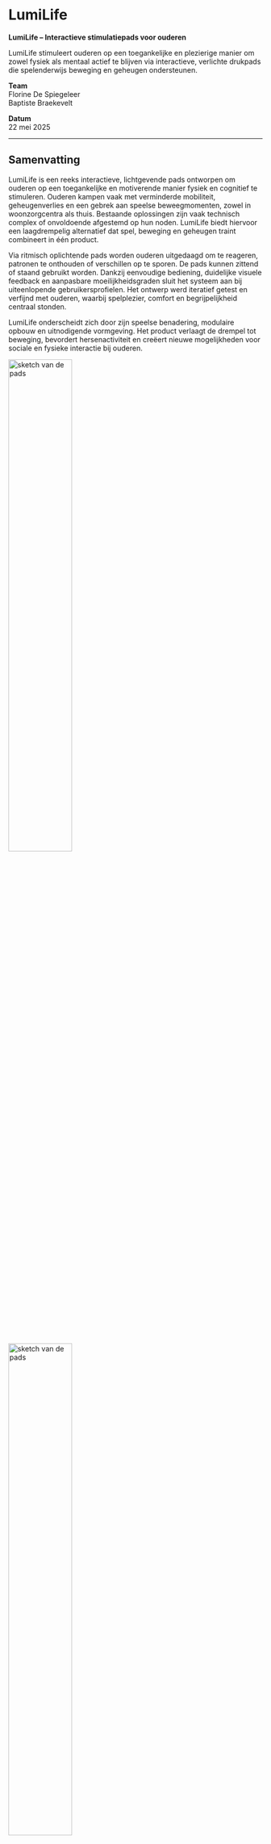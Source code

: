 # LumiLife

**LumiLife – Interactieve stimulatiepads voor ouderen**

LumiLife stimuleert ouderen op een toegankelijke en plezierige manier om zowel fysiek als mentaal actief te blijven via interactieve, verlichte drukpads die spelenderwijs beweging en geheugen ondersteunen.

**Team**  
Florine De Spiegeleer  
Baptiste Braekevelt

**Datum**  
22 mei 2025

---

## Samenvatting

LumiLife is een reeks interactieve, lichtgevende pads ontworpen om ouderen op een toegankelijke en motiverende manier fysiek en cognitief te stimuleren. Ouderen kampen vaak met verminderde mobiliteit, geheugenverlies en een gebrek aan speelse beweegmomenten, zowel in woonzorgcentra als thuis. Bestaande oplossingen zijn vaak technisch complex of onvoldoende afgestemd op hun noden. LumiLife biedt hiervoor een laagdrempelig alternatief dat spel, beweging en geheugen traint combineert in één product.

Via ritmisch oplichtende pads worden ouderen uitgedaagd om te reageren, patronen te onthouden of verschillen op te sporen. De pads kunnen zittend of staand gebruikt worden. Dankzij eenvoudige bediening, duidelijke visuele feedback en aanpasbare moeilijkheidsgraden sluit het systeem aan bij uiteenlopende gebruikersprofielen. Het ontwerp werd iteratief getest en verfijnd met ouderen, waarbij spelplezier, comfort en begrijpelijkheid centraal stonden.

LumiLife onderscheidt zich door zijn speelse benadering, modulaire opbouw en uitnodigende vormgeving. Het product verlaagt de drempel tot beweging, bevordert hersenactiviteit en creëert nieuwe mogelijkheden voor sociale en fysieke interactie bij ouderen.


<img src="https://github.com/user-attachments/assets/7efb93a3-ce78-4fa9-96cb-1d0a359c266c" alt="sketch van de pads" width="50%"/><br/>
<img src="https://github.com/user-attachments/assets/7a4e949d-ee9a-4cbb-9d29-5ae345ce5b92" alt="sketch van de pads" width="50%"/><br/>

Figuur 1 & 2: Sketch van de pads en mockup van de interface

---
## Introductie


De wereldwijde vergrijzing brengt een toenemende vraag naar innovatieve oplossingen voor de uitdagingen van ouder worden. In België heeft 10% van de 65-plussers mobiliteitsproblemen, en dit percentage neemt aanzienlijk toe naarmate de leeftijd vordert. Daarnaast kampt 10% van de 65-plussers, 20% van de 80-plussers en zelfs 40% van de 90-plussers met geheugenverlies of dementie ([Expertisecentrum Dementie Vlaanderen](https://www.dementie.be/home/wat-is-dementie/prevalentie/)). Wereldwijd wordt er om de drie seconden bij iemand de diagnose dementie gesteld ([Alzheimer’s Disease International, z.d.]([https://www.scribbr.nl/category/apa-stijl/](https://www.alzint.org/about/dementia-facts-figures/dementia-statistics/))). Afbeelding 1 illustreert de verwachte toename van het aantal mensen met dementie wereldwijd tussen 2019 en 2050, zoals gerapporteerd door de WHO ([Alzheimer’s Disease International, 2021](https://www.alzint.org/news-events/news/who-launches-its-global-status-report-on-the-public-health-response-to-dementia/)). Deze cijfers benadrukken de dringende noodzaak om ouderen op een toegankelijke en motiverende manier fysiek en mentaal te ondersteunen.

![image](https://github.com/user-attachments/assets/9d09cb9c-83d0-4dd2-921d-a27b3b5e4a60)

Figuur 3: Verwachte groei van het aantal mensen met dementie wereldwijd van 2019 tot 2050. ([Alzheimer’s Disease International, 2021](https://www.alzint.org/news-events/news/who-launches-its-global-status-report-on-the-public-health-response-to-dementia/))



LumiLife biedt een innovatieve oplossing voor deze uitdaging. Met een set interactieve pads die licht- en geluidssignalen gebruiken, combineert LumiLife fysieke en cognitieve stimulatie. De pads zijn ontworpen om eenvoudig en speels te gebruiken, zowel thuis als in woonzorgcentra. Door ouderen te motiveren actief te blijven, bevordert LumiLife niet alleen hun mobiliteit en reactiesnelheid, maar draagt het ook bij aan hun mentale veerkracht en algehele levenskwaliteit. Dit maakt LumiLife tot een waardevol hulpmiddel in de ondersteuning van ouderen in hun dagelijkse leven.


---
## Methodologie

Het ontwerptraject van LumiLife werd uitgevoerd volgens een gestructureerd ontwerpparadigma gebaseerd op het **Triple Diamond-model**, een uitbreiding op het klassieke Double Diamond-model. Dit model omvat drie opeenvolgende fasen: *Discovery*, *Definition* en *Development*, die telkens een afwisseling van divergent en convergent denken faciliteren. Deze fasering diende als kapstok voor het volledige project en ondersteunde een iteratief proces van verkennen, conceptualiseren, bouwen en testen.  

### Discovery (Week 1–6)

De Discovery-fase richtte zich op het fundamenteel begrijpen van de doelgroep en context. Via een uitgebreide literatuurstudie werden fysieke en cognitieve uitdagingen bij ouderen onderzocht, evenals therapeutische principes zoals de Ronnie Gardiner Methode (RGM), die multisensorische stimulatie inzet via ritme en beweging. Parallel werd een benchmarking uitgevoerd van bestaande marktproducten om lacunes en opportuniteiten te identificeren.

Aanvullend werden diepte-interviews afgenomen met ouderen en therapeuten (zonder RGM-ervaring), met als doel hun noden, voorkeuren en barrières in kaart te brengen. Deze kwalitatieve inzichten werden geanalyseerd en vertaald naar ontwerpcriteria. Een "How Might We"-vraag werd geformuleerd als strategisch kader voor de rest van het traject.

### Definition (Week 6–12)

De tweede fase stond in het teken van het concretiseren van ontwerpvereisten en het exploreren van oplossingsrichtingen. Op basis van de verkregen inzichten werden meerdere low-fidelity concepten ontwikkeld en getest tijdens drie golven gebruikerstesten (N = 4–5 per test). De focus lag hierbij op gebruiksgemak, aantrekkelijkheid, spelplezier en begrijpelijkheid.  

Daarnaast werd een storyboard ontworpen om de volledige gebruikersflow visueel te communiceren. Deze visualisatie hielp bij het identificeren van kritische momenten in de interactie en ondersteunde besluitvorming tijdens het ontwerpproces.

### Development (Semester 2)

In de Development-fase werd het ontwerp iteratief verfijnd en technisch uitgewerkt. Deze fase werd opgedeeld in drie cycli, telkens met een duidelijke focus:

- **Develop 1**: Evaluatie van padvorm, interface en opbergsysteem met behulp van fysieke mock-ups
- **Develop 2**: Implementatie en test van vier elektronische spelconcepten op basis van LED-feedback en drukinteractie (via Arduino)
- **Develop 3**: Beoordeling van de visuele vormgeving en test van het finale prototype met werkende hardware en interface

Elke cyclus bestond uit prototyping, gebruikerstesten en terugkoppeling. Door systematisch feedback te verzamelen en te vertalen naar ontwerpverbeteringen werd het product stapsgewijs verfijnd tot een coherent en gebruikersgericht eindconcept.


![image](https://github.com/user-attachments/assets/9317f081-5b9f-4352-bf7f-57bc3adc0fd6)
Figuur 4: Storyboard


![image](https://github.com/FlorineDeSpiegeleer/UCD/blob/8d520abe4ca6ac43c15741aea6686691e437a6c5/tijdlijn.jpg)

Figuur 5: Tijdlijn 

Door het gestructureerde verloop van deze fasen en het herhaaldelijk betrekken van de doelgroep, werd LumiLife ontwikkeld als een innovatieve en effectieve oplossing om ouderen fysiek en mentaal te ondersteunen.

---
## Discovery


### Doestellingen
De Discovery-fase richtte zich op het beantwoorden van de vraag: "Wat is het probleem en hoe kunnen we dit begrijpen?". Het doel was om diepgaand inzicht te verkrijgen in de behoeften, uitdagingen en gedragingen van de doelgroep, met name ouderen, en hoe deze met fysieke en cognitieve beperkingen omgaan. Specifiek werd er gestreefd naar:
* In kaart brengen van mobiliteits- en geheugenproblemen bij ouderen.
* Onderzoeken van bestaande methodes en technologieën die fysieke en cognitieve stimulatie bevorderen, waaronder de Ronnie Gardiner Methode (RGM).
* Identificeren van mogelijkheden om een toegankelijk product te ontwikkelen dat ouderen motiveert tot actieve participatie.


### Materiaal & methoden
**"How Might We"-vraag**

Een "How Might We"-vraag werd geformuleerd om het onderzoek te kaderen:
Hoe kunnen we een interactieve, multisensorische ervaring creëren voor ouderen die zowel hun cognitieve als fysieke gezondheid bevordert, terwijl het boeiend en gemakkelijk te gebruiken blijft?
Deze vraag definieerde de doelgroep, het probleem, de context en de technologische haalbaarheid. Ze diende als richtlijn voor alle onderzoeksactiviteiten.


**Literatuuronderzoek**

Een literatuurstudie werd uitgevoerd om inzicht te krijgen in:
* Mobiliteits- en cognitieve uitdagingen bij ouderen.
* De Ronnie Gardiner Methode (RGM) en vergelijkbare technieken.
Het literatuuronderzoek volgde een gestructureerd protocol waarbij databases en relevante wetenschappelijke artikelen werden geraadpleegd. De resultaten werden samengevat in een rapport dat als basis diende voor verdere beslissingen.


**Interviews**

Interviews werden afgenomen om waardevolle inzichten te verkrijgen in de behoeften van ouderen en professionals:
* Twee interviews met ouderen, waarvan één persoon ervaring had met cognitieve stimulatie en één niet, maar wel regelmatig oefeningen doet.
* Eén interview met een kinesist die werkt met ouderen, maar nog geen ervaring heeft met de Ronnie Gardiner Methode (RGM).
Voorafgaand aan de interviews werden protocollen opgesteld en a.d.h.v. een informed consent gevraagd om toestemming te verkrijgen voor deelname en het gebruik van de verzamelde gegevens. De gegevens uit de interviews werden zorgvuldig geanalyseerd om thema’s en patronen te identificeren die relevant zijn voor het ontwerp van de oplossing.


**Benchmarking**

Er werd een benchmarking uitgevoerd van bestaande producten die fysieke en cognitieve stimulatie combineren. Dit omvatte onder andere:
* Moto Tiles
* BlazePods
* Thera-Trainer Senso
De producten werden geanalyseerd op aspecten zoals functionaliteit, gebruiksgemak, prijs en multisensorische feedback.


**Tools en Materialen**
* Onderzoeksprotocollen: Voor zowel het literatuuronderzoek als de interviews werden gedetailleerde protocollen opgesteld in Word om het onderzoek gestructureerd te laten verlopen.
* Rapportage: De resultaten en bevindingen van de verschillende methoden werden geanalyseerd en samengevat in rapporten, opgesteld met Microsoft Word. Voor het verwerken en organiseren van kwantitatieve en kwalitatieve gegevens werd gebruik gemaakt van Microsoft Excel.
* Opnames: Tijdens de interviews werd gebruik gemaakt van Word Dictate om audio-opnames te maken, wat zorgde voor een efficiënte verwerking en analyse van de gesprekken.
* Analysemodellen: Het onderzoek werd ondersteund door methoden zoals root-cause analysis om fundamentele problemen te identificeren en de Innovatrix om oplossingen te verkennen en te evalueren.


### Resultaten
**How Might We"-vraag**
De "How Might We"-vraag werd geformuleerd om het onderzoek te kaderen en richten: "Hoe kunnen we een interactieve, multisensorische ervaring creëren voor ouderen die zowel hun cognitieve als fysieke gezondheid bevordert, terwijl het boeiend en gemakkelijk te gebruiken blijft?"
De vraag definieert:
* Doelgroep: Ouderen die te maken hebben met verminderde mobiliteit of een cognitieve achteruitgang.
* Probleem: Cognitieve achteruitgang en fysieke inactiviteit komen veel voor bij oudere mensen, wat leidt tot gezondheidsrisico's zoals geheugenverlies en slechte motoriek.
* Context: Deze oplossing kan worden toegepast in zorginstellingen, thuisomgevingen of revalidatiecentra.
* Waarom: Met een groeiende vergrijzing is er een dringende behoefte aan oplossingen die fysieke en cognitieve oefeningen combineren om het welzijn van ouderen te bevorderen.
De "How Might We"-vraag fungeerde als richtlijn om onderzoeksvragen en ontwerpeisen helder te formuleren. 


**Belangrijke bevindingen uit het literatuuronderzoek:**
* Effectiviteit van ritme en muziek: Ritmische bewegingen en muziek verbeteren cognitieve functies zoals geheugen en balans, zoals aangetoond in studies over de Ronnie Gardiner Methode (RGM). Deze methode combineert multisensorische prikkels met fysieke activiteit​
* Cognitieve en fysieke dual-tasking: Het gelijktijdig uitvoeren van fysieke en cognitieve taken leidt tot verbeterde motorische en mentale vaardigheden, wat de kern vormt van het concept​
* Motivatie en personalisatie: Gebruikers reageren beter wanneer activiteiten aansluiten bij hun persoonlijke voorkeuren, vooral bij muziek. Dit benadrukt het belang van aanpasbaarheid in het ontwerp​
Details zijn te vinden in het literatuuronderzoek protocol ([literatuuronderzoek protocol](https://1drv.ms/w/c/9458d939536e9058/EeYX1FP0L-lAgm024h_cDNcBPWpA-TumwWbAEvHtPe6b6w?e=PJB6Yb)) en het literatuuronderzoekrapport in de bijlage ([literatuuronderzoekrapport](https://1drv.ms/w/c/9458d939536e9058/EWQz_9QD8dpBpTh8NQzMlokB5SeG6wV0K6LT6gMB9irLHA?e=O8cmlj)).


**Inzicht uit de interviews:**
* Eenvoud en toegankelijkheid: Ouderen prefereren intuïtieve technologieën die gemakkelijk te begrijpen zijn. Complexiteit werkt ontmoedigend​
* Multisensorische feedback: Licht en subtiele geluiden worden gewaardeerd, maar overstimulatie moet worden vermeden. Dit geldt vooral bij cognitieve uitdagingen zoals balans- en geheugenproblemen​
* Zelfstandigheid en motivatie: Variatie in oefeningen en autonomie zijn belangrijk voor motivatie en consistent gebruik​
Zie interviewrapporten ([interviewrapport](https://1drv.ms/w/c/9458d939536e9058/ER6nH3z0XeFKuMaCuIisP8YBIFPhPJLEmsiKt6eIfM8fhg?e=8cAQuv))en protocollen ([interview protocol](https://1drv.ms/w/c/9458d939536e9058/EWRbjy3uARlLg2ORJMHx51kB_5V5LIPIr9IfjHXqO9-4yA?e=10Dczc))in de bijlage voor een uitgebreide analyse.


**Bevindingen uit Benchmarking:**

Uit benchmarking van producten zoals Moto Tiles, BlazePods, en Thera-Trainer Senso kwamen de volgende inzichten:
* Multisensorische interacties: Deze producten gebruiken licht en geluid om fysieke en cognitieve uitdagingen te combineren.
* Kosten en complexiteit: Veel concurrerende producten zijn duur en vereisen vaak een operator, wat ze minder geschikt maakt voor zelfstandig gebruik door ouderen.
Details zijn te vinden in het benchmarking rapport ([benchmarking rapport](https://1drv.ms/w/c/9458d939536e9058/EQlW4kpImIJMtvqYNZ5XCkoBC6DovXtIstasZ4E2wJtfuw?e=PyZ9mh)).


### Conclusies & implicaties
De Discovery-fase leverde cruciale inzichten op voor het ontwerp van een toegankelijk product dat ouderen zowel cognitief als fysiek ondersteunt. Multisensorische interactie, zoals visuele, auditieve en tactiele feedback, werd geïdentificeerd als essentieel om betrokkenheid en effectiviteit te verhogen. Daarnaast is het ontwerp gericht op eenvoud en aanpasbaarheid, zodat gebruikers met verschillende niveaus van mobiliteit en cognitie het gemakkelijk kunnen gebruiken. Ritmische stimulatie, geïnspireerd door de Ronnie Gardiner Methode, bleek een waardevol therapeutisch middel om motoriek en geheugen te verbeteren. Tot slot benadrukten benchmarking en literatuuronderzoek het belang van kosteneffectiviteit en gebruiksgemak om het product breed inzetbaar te maken.

---
## Definition


### Doestellingen
De Definition-fase was gericht op het vertalen van de inzichten uit de Discovery-fase naar concrete concepten en ontwerpeisen. Het hoofddoel was het ontwikkelen van een onderbouwd en uitvoerbaar ontwerpconcept dat zowel cognitieve als fysieke stimulatie voor ouderen combineert. Specifiek werd er gestreefd naar:
* Het vaststellen van duidelijke productdoelstellingen en -vereisten gebaseerd op gebruikersinzichten.
* Het ontwerpen en evalueren van low-fidelity prototypes om de haalbaarheid en aantrekkelijkheid van het concept te testen.
* Het identificeren en prioriteren van essentiële functies die het product effectief, gebruiksvriendelijk en toegankelijk maken.


### Materiaal & methoden
Gebaseerd op de Discovery-fase werden de belangrijkste ontwerpeisen opgesteld. Deze werden geïnspireerd door de "How Might We"-vraag en inzichten uit literatuuronderzoek, interviews en benchmarking. Het doel was om een helder kader te creëren voor de ontwikkeling van prototypes en concepten.

**Storyboarding** 

De eerste stap bestond uit het opstellen van een storyboard om de gebruikersflow en de mogelijke interacties met het product visueel te maken. Dit storyboard diende als leidraad bij de planning en uitvoering van de gebruikerstesten.

Om een goed product te ontwikkelen, werd een iteratief proces van drie waves van gebruikerstesten opgezet. Het doel van deze waves was om steeds verfijndere inzichten te krijgen en verbeteringen aan te brengen in het ontwerp op basis van gebruikersfeedback.

**Voorbereiding** 

Voor elke gebruikerstest werden protocollen opgesteld om de structuur en consistentie van de tests te waarborgen. Bovendien werd informed consent gevraagd aan de deelnemers om toestemming te verkrijgen voor deelname en het gebruik van de verzamelde gegevens. Dit proces zorgde ervoor dat de ethische normen werden nageleefd.

**Uitvoering van de tests** 

De gebruikerstesten vonden plaats in een gecontroleerde omgeving en werden semi-gestructureerd uitgevoerd. Tijdens de tests werden:
* Observaties gedaan van fysieke reacties en non-verbale signalen.
* Interviews afgenomen na afloop van de tests om kwalitatieve feedback te verzamelen.
* Notities en foto’s gemaakt om alle relevante inzichten vast te leggen.

**Analyse en rapportage**

Na elke gebruikerstest werd de verzamelde data geanalyseerd en samengevat in een rapport (opgesteld in Word). Deze rapporten bevatten gedetailleerde beschrijvingen van de feedback, observaties en interviews, en werden gebruikt om verbeterpunten te identificeren.

**Iteratieve verbeteringen**

De kennis en inzichten uit elke test werden gebruikt om nieuwe, betere prototypes te ontwikkelen voor de volgende wave. Dit iteratieve proces zorgde ervoor dat het product bij elke stap meer aansloot op de behoeften en voorkeuren van de gebruikers.


### Resultaten

#### Wave 1

In Wave 1 van dit project waren er twee respondenten (N=2), en de eerste gebruikerstest gaf waardevolle inzichten over de fysieke interactie en de voorkeuren voor de interface van ouderen, zoals **de vorm en grootte van de pads**.
* Vorm: Hexagonale pads werden geprefereerd vanwege hun stabiliteit en gebruiksgemak. Ronde pads gleden vaak weg en werden minder praktisch gevonden.

<img src="https://github.com/FlorineDeSpiegeleer/UCD/blob/62f1b05d90d613f5fa06f3a554c5f0c31145cb13/IMG_0005.jpg" alt="vorm van de pads" width="50%"/><br/>
Figuur 6: Vorm van de pads


* Grootte: Kleinere en middelgrote pads waren favoriet. Deze formaten zijn handzaam en geschikt voor ouderen met beperkte kracht en mobiliteit​

<img src="https://github.com/FlorineDeSpiegeleer/UCD/blob/62f1b05d90d613f5fa06f3a554c5f0c31145cb13/IMG_0006.jpg" alt="grootte van de pads" width="50%"/><br/>
Figuur 7: Grootte van de pads

**Spelervaring en mechanismen**
* Bij "Simon Says" werd het behouden van eerdere kleuren in de volgorde als nuttig ervaren.
* Gebruikers waardeerden de mogelijkheid om de snelheid en moeilijkheidsgraad aan te passen.
* Bij "Memory" benadrukten gebruikers het belang van visuele feedback bij foutieve keuzes om hun geheugen te trainen​

Zie de spelletjes die tijdens de gebruikerstesten werden ingezet op de Scratch-projectpagina.
* Memory: ([memory 2s](https://scratch.mit.edu/projects/1105844361))([memory 4s](https://scratch.mit.edu/projects/1105841443))([memory 6s](https://scratch.mit.edu/projects/1105627585))
* Simon Says: ([blijvend](https://scratch.mit.edu/projects/1105530454))([afzonderlijk](https://scratch.mit.edu/projects/1105490436))

**Gebruiksscenario's**
* Zittend gebruik bleek essentieel, aangezien deelnemers in woonzorgcentra geen oefeningen rechtstaand konden uitvoeren​

**Algemene observaties**
* Duidelijke en eenvoudige spelregels, zowel visueel als auditief, waren noodzakelijk.
* Gebruikers waardeerden positieve aanmoediging en korte oefeningen om betrokken te blijven.

Zie het rapport voor een volledige analyse ([gebruikerstest rapport - Wave 1](https://1drv.ms/w/c/9458d939536e9058/ETyzMVBTAqpOuSBb_r_y764BASb1ogtXWAj5bsVuHbbHAg?e=OtncXO)).


#### Wave 2

De tweede gebruikerstest richtte zich op de optimalisatie van **de interface**, verschillende **spelvarianten** en **opbergmethoden**, waarbij vier respondenten (N=4) betrokken waren.

**Interface-optimalisatie**
* Lay-out A (kleurrijke interface met icoontjes): Positief ontvangen vanwege de visuele aantrekkingskracht, hoewel icoontjes soms overbodig werden gevonden.

<img src="https://github.com/FlorineDeSpiegeleer/UCD/blob/62f1b05d90d613f5fa06f3a554c5f0c31145cb13/interface%202%20-%20elderly%20game%20(1).jpg" alt="lay-out A" width="50%"/><br/>
Figuur 8: Lay-out kleurrijke interface met icoontjes

* Lay-out B (zwart-wit): Rustig en leesbaar, maar minder uitnodigend voor sommige gebruikers.

<img src="https://github.com/FlorineDeSpiegeleer/UCD/blob/62f1b05d90d613f5fa06f3a554c5f0c31145cb13/interface%201%20-%20elderly%20game%20(1).jpg" alt="lay-out B" width="50%"/><br/>
Figuur 9: Lay-out zwart-wit

* Lay-out C (kleurrijke interface zonder icoontjes): Eenvoudig en aantrekkelijk, hoewel sommige kleuren minder zichtbaar waren​

<img src="https://github.com/FlorineDeSpiegeleer/UCD/blob/62f1b05d90d613f5fa06f3a554c5f0c31145cb13/interface%203%20-%20elderly%20game%20(1).jpg" alt="lay-out C" width="50%"/><br/>
Figuur 10: Lay-out licht blauw


**Spelvarianten**

Reactiespel: Gebruikers waardeerden de uitdaging, maar foutmeldingen (rood licht) veroorzaakten frustratie doordat er geen duidelijke toelichting werd gegeven.
Muzikale volgorde: Het gebruik van muziek werd positief ontvangen, maar er ontstond verwarring over de spelregels: zoals het onderscheid tussen een lange druk op een knop en meerdere korte drukken.
Bomspel: Het spel was te complex en ontmoedigend en had demotiverende effect van opnieuw moeten beginnen bij een fout bij sommige gebruikers​.

Zie de spelletjes die tijdens de gebruikerstesten werden ingezet op de Scratch-projectpagina.
* Reactiespel: ([reactiespel](https://scratch.mit.edu/projects/1108515084))
* Muzikale volgorde: ([broeder Jacob](https://scratch.mit.edu/projects/1108770480))
* Bomspel: ([oversteek](https://scratch.mit.edu/projects/1108045979))


**Feedback en motivatie**
* Auditieve feedback, zoals muziek en verbale aanmoediging, werd als stimulerend ervaren.
* Visuele feedback (groen voor succes, rood voor fouten) hielp gebruikers beter begrijpen wat goed of fout was​.


**Opbergmethoden**
* Het stapelsysteem werd praktisch bevonden, hoewel het onhandig was voor gebruikers met beperkte handkracht.
* Het ophangsysteem op de muur werd gewaardeerd om zijn motiverende effect, maar stabiliteit van de gebruiker bleef een aandachtspunt.

<img src="https://github.com/FlorineDeSpiegeleer/UCD/blob/62f1b05d90d613f5fa06f3a554c5f0c31145cb13/IMG_0009.jpg" alt="ophangen op muur" width="50%"/><br/>
<img src="https://github.com/FlorineDeSpiegeleer/UCD/blob/62f1b05d90d613f5fa06f3a554c5f0c31145cb13/IMG_0012.jpg" alt="ophangen op muur" width="50%"/><br/>
Figuur 11 & 12: ophangsysteem op muur 

* De draagkoffer werd als te zwaar beschouwd.

Zie het rapport voor een volledige analyse ([gebruikerstest rapport - Wave 2](https://1drv.ms/w/c/9458d939536e9058/EQAoYSECcCZIl89DBi5uTBwBhS_ndjKiyS1uXfosK8tKcw?e=wQepgM)).


#### Wave 3

**Doelstellingen**

In Wave 3 waren er drie respondenten (N=3) die betrokken waren om aanvullende inzichten te verkrijgen. De gebruikerstesten in de Definition-fase richtte zich op het verder verfijnen en valideren van het concept. Het hoofddoel was om te onderzoeken of het product daadwerkelijk een probleem oplost voor ouderen en hoe het geoptimaliseerd kan worden voor de uiteindelijke doelgroep. Specifiek waren de doelstellingen:

* Het valideren van de aantrekkelijkheid, functionaliteit en effectiviteit van het concept.

* Het verkrijgen van diepgaand inzicht in hoe ouderen omgaan met het product in een realistische setting.

* Het identificeren van eventuele resterende barrières en verbeterpunten.

**Materiaal & methoden**

Gebruikersgroep: Voor de derde wave werden drie oudere deelnemers geselecteerd (leeftijd 65-70 jaar) die eerder interesse toonden in technologie en spellen. Deze groep bood een representatief beeld van de doelgroep.

Voorbereiding: De prototypes die werden gebruikt, waren verbeterde versies gebaseerd op de feedback uit de eerste twee waves. De belangrijkste verbeteringen waren:

* Geoptimaliseerde spelregels en visuele feedback.

* Een stabielere fysieke structuur van de pads.

* Een aangepaste interface met grotere knoppen en verbeterde kleurencontrasten.

Uitvoering van de tests: De tests werden uitgevoerd in de vertrouwde omgeving van de deelnemers om realistische interacties te observeren. De methoden omvatten:

Observatie: Non-verbale reacties en fysieke interacties werden geanalyseerd.

Semigestructureerde interviews: Open vragen werden gesteld om inzichten te verzamelen over gebruiksgemak, spelplezier en verbeterpunten.

Feedbackformulieren: Deelnemers vulden een korte vragenlijst in over hun algemene ervaring.

**Algemene feedback**

* Deelnemers vonden het product een nuttige en leuke manier om zowel fysiek als mentaal actief te blijven.

* Korte sessies van 10-15 minuten werden als ideaal beschouwd.

* De draagbaarheid van de pads en het gemak van opbergen bleven aandachtspunten.

**Conclusie en aanbevelingen**

De derde wave van gebruikerstesten bevestigde dat het concept aansluit bij de behoeften van ouderen. Het product stimuleert zowel fysieke als cognitieve activiteit op een toegankelijke en plezierige manier.

Aanbevelingen voor verdere ontwikkeling:

1. Optimaliseer de draagbaarheid van de pads, bijvoorbeeld door een lichter materiaal te gebruiken.

2. Voeg een volumeregeling toe voor de auditieve feedback.

3. Overweeg meer spelvarianten die zowel individueel als in groepsverband gespeeld kunnen worden.

4. Ontwikkel een handleiding met visuele en eenvoudige instructies om zelfstandig gebruik te ondersteunen.

Zie het rapport voor een volledige analyse ([gebruikerstest rapport - Wave 3](https://ugentbe-my.sharepoint.com/:w:/g/personal/baptiste_braekevelt_ugent_be/EQKbyQ5XPVJLrybpckSG4dUBGQ-3FgQxPabmIXJJkcQ6sw?e=UkvHKF)).

Je vindt de Definition template hier in de bijlage ([Definition template](https://www.figma.com/design/Cy5q6bLcNbuYPB8e8v4Wj1/Untitled?node-id=0-1&p=f&t=RWDK0Pis2ZzK7HZx-0))


### Conclusies & implicaties
De gebruikerstesten benadrukten het belang van eenvoud en toegankelijkheid in het ontwerp. Spelregels moeten intuïtief en duidelijk zijn om frustratie te voorkomen, en fouten mogen niet leiden tot demotivatie. Ritmische en multisensorische feedback blijft een essentieel element om zowel fysieke als cognitieve stimulatie te waarborgen.





---
## Develop 1: Interface en Opslagsystemen

### Doelstellingen

In deze eerste ontwikkelfase werd gefocust op het optimaliseren van de fysieke, cognitieve en sensoriële ergonomie van de LumiLife-stimulatiepads. De nadruk lag op het testen en verfijnen van drie cruciale productaspecten:

1. **Fysieke ergonomie**: Onderzoeken hoe ouderen interageren met de pads in zowel zittende als staande positie, met aandacht voor comfort, houding en bewegingsbereik.
2. **Opslagsystemen**: Vergelijken van drie opbergprototypes op vlak van gebruiksgemak, esthetiek en praktische toepasbaarheid in een woonzorgcontext.
3. **Interfaceontwerp**: Toetsen of theoretisch onderbouwde UX-principes voor ouderen ook in de praktijk geprefereerd worden, aan de hand van visuele vergelijkingen tussen verschillende interface-elementen.



### Materiaal en methoden

**Aantal respondenten**: N = 4  
**Doelgroep**: Ouderen van 65–70 jaar, twee uit een woonzorgcentrum en twee die zelfstandig wonen.  
**Locatie**: Woonzorgcentrum Heilig Hart en thuisomgevingen  
**Duur per sessie**: Ongeveer 30 minuten  


#### Voorbereiding

Voorafgaand aan de gebruikerstesten werd een literatuuronderzoek uitgevoerd naar UX-ontwerpprincipes voor oudere volwassenen. Tijdens de gebruikerstest (N = 4) kregen de deelnemers per aspect telkens twee visueel uitgewerkte varianten te zien. Ze werden gevraagd om op basis van persoonlijke voorkeur aan te duiden welke versie ze het meest leesbaar, duidelijk of aantrekkelijk vonden. De elementen die geëvalueerd werden, omvatten:
- Twee typografische stijlen (groot/vet vs. klein/standaard)
- Twee knopvormen (groot/afgerond vs. smal/rechthoekig)
- Twee kleurcombinaties (hoog vs. laag contrast)
- Twee lay-outopzetten (luchtig gespreid vs. compact)
Het document dat gebruikt werd tijdens de gebruikerstesten, met de resultaten van het literatuuronderzoek vindt u ([hier](https://1drv.ms/w/c/9458d939536e9058/EalpHkAlwedOk8uQsMz_srsBpAp_RENM4rBhBhqwPlnYFg?e=mT8cuu)) terug. 

Om de bruikbaarheid van LumiLife in verschillende woonomgevingen te testen, werden drie prototypes ontwikkeld voor het opbergen van de pads. Elk systeem exploreert een andere benadering van functionaliteit, esthetiek en ergonomie:

1. **Magnetisch whiteboard** – een functioneel, modulair systeem waarbij pads snel bevestigd en verwijderd kunnen worden.
2. **Honingraatstructuur** – een decoratief opbergsysteem met geometrische vormgeving dat inspeelt op visuele ordening.
3. **Schilderijframe** – een geïntegreerde wandoplossing waarbij de pads rond een kunstwerk worden geplaatst, wat zorgt voor esthetische meerwaarde en speelse interactie.

Figuur 13, 14 en 15: Ophangsysteem
Deze drie varianten werden getest op gebruiksgemak, stabiliteit en voorkeur bij ouderen. De foto’s hieronder illustreren elk prototype.



#### Uitvoering van de tests

De testopzet bestond uit drie delen:

1. **Interactieve pads – zittend vs. staand gebruik (15 min)**
   - Deelnemers voerden een geheugenspel uit met kleurvolgorde zowel zittend als staand.
   - Observaties: houding, bereikbaarheid, interactiestijl en tekenen van ongemak.

2. **Opslagsystemen (10 min)**
   - De deelnemers testten elk ophangsysteem afzonderlijk. Er werd ook gekeken naar hoe snel de begruikers intuitief doorhadden hoe het ophangsysteem werkt.
   - Observaties: snelheid, hanteerbaarheid, voorkeur.

3. **Interfacebeoordeling (5 min)**
   - De deelnemers kregen verschillende interfacevarianten voorgelegd (kleur, tekststijl, knoppen) en werden gevraagd hun favoriet aan te duiden.
   - Observaties: voorkeuren, herkenning, leesbaarheid.

Tijdens elke sessie werd gebruik gemaakt van observaties, notities, en een kort interview. Alle deelnemers tekenden vooraf het informed consent.




### Resultaten


#### Interactie met de pads – zittend gebruik

Tijdens het testen in zittende positie werd vooral gelet op comfort, bereikbaarheid en natuurlijke houding. De deelnemers kregen vooraf de mogelijkheid om de pads naar een voor hen comfortabele plek te verplaatsen, maar opvallend genoeg maakte niemand hiervan gebruik. Wel voelden de deelnemers vóór de start aan de verste en dichtstbijzijnde pads om de toegankelijkheid in te schatten. Dit gedrag suggereert dat ouderen zich spontaan aanpassen aan het standaardaanbod, zolang het binnen hun fysieke bereik valt.

De observaties toonden subtiele maar relevante verschillen tussen gebruikers. Eén deelnemer zat verder van de pads en moest de rug losmaken van de rugleuning om de verste pads aan te raken. Ondanks een eerdere schouderoperatie kon zij de buitenste pads nog vlot bereiken, zonder spanningen in pols of arm. Een tweede deelnemer zat juist dichter bij de tafel, hoefde nauwelijks voorover te leunen, en vond automatisch een rusthouding waarbij de handen ontspannen op de bovenbenen lagen. Deze positie bleek ergonomisch optimaal en werd omschreven als “aangenaam natuurlijk”.

Een belangrijke bevinding was dat het plaatsen van de pads op een matige afstand ertoe leidt dat gebruikers hun bovenlichaam in rust kunnen houden. Hierdoor wordt overbelasting van schouders en rug vermeden bij herhaald gebruik. Dit inzicht ondersteunt het idee dat LumiLife perfect inzetbaar is in een zittende context, op voorwaarde dat de tafelhoogte en afstand correct zijn afgestemd op de gebruiker.


#### Interactie met de pads – staand gebruik

Het staand gebruik werd over het algemeen als “meer inspannend” maar tegelijk ook “activerend” omschreven. Beide deelnemers rapporteerden een gevoel van fysieke stimulatie dat ze als positief ervaarden. Eén gebruiker beperkte zich tot de dichtstbijzijnde pads, en drukte op die knoppen zelfs wanneer hetzelfde kleur elders oplichtte. Dit toont aan dat comfortzones een grote rol spelen in de fysieke actieradius van ouderen: ze kiezen spontaan voor het pad dat het minst ver verwijderd is, zelfs als dit ten koste gaat van de spelcorrectheid.

De andere deelnemer toonde net een tegenovergestelde strategie. Hij bewoog energiek mee, verplaatste zijn voeten, en draaide zijn romp om pads op grotere afstand te bereiken. Bovendien sprak hij de kleurvolgorde luidop uit in een ritmisch patroon alvorens te drukken – een aanpak die hij zelf beschreef als “helpend voor het onthouden van de volgorde”. Deze spontane gedragsvorm bevestigt dat ritme en beweging cognitieve processen kunnen ondersteunen, en dat de integratie van auditieve prikkels een waardevolle designkeuze is.

Niettemin brachten beide deelnemers ook enkele fysieke beperkingen aan het licht. Door de huidige plaatsing van de pads moesten gebruikers zich herhaaldelijk vooroverbuigen, wat leidde tot spanning in nek, schouders en onderrug. Ook de armpositie bleek niet optimaal: uitgestrekte armen richting de lage pads veroorzaakten vermoeidheid na meerdere herhalingen. De licht gebogen knieën boden enige steun, maar bleken onvoldoende om langdurige inspanning te compenseren.

Hieruit volgt dat staand gebruik zeker wenselijk is, vooral voor actievere gebruikers, maar enkel mits aangepaste hoogte- en wandpositionering van de pads. Idealiter worden de pads op borsthoogte geplaatst, zodat het bovenlichaam in een rechte lijn kan blijven.


#### Interface-evaluatie

De interface werd getest aan de hand van verschillende visuele ontwerpvarianten, telkens aangeboden in een tweekeuzemodel. Gebruikers beoordeelden elk element afzonderlijk op basis van duidelijkheid, aantrekkelijkheid en gebruiksgemak. De focus lag op typografie, kleurcontrast, knopvormen en lay-out.

- **Typografie**: Grote, vetgedrukte tekst werd unaniem verkozen boven dunnere of kleinere lettertypes. Deze keuze werd omschreven als “duidelijker voor de ogen” en “minder inspannend om te lezen”. Eén deelnemer merkte op dat hij in de kleinere tekst “details begon te missen”.

- **Kleurcontrast**: Knoppen met sterke kleurcontrasten – zoals witte tekst op donkerblauwe of zwarte achtergrond – werden als rustiger en leesbaarder ervaren. Varianten met gelijkaardige kleurtonen tussen tekst en achtergrond veroorzaakten verwarring of werden traag herkend. Eén deelnemer gaf aan “soms te twijfelen wat er op de knop stond” bij lage contrasten.

- **Kleurcodering**: De semantiek van kleur werd snel herkend. Groen werd geassocieerd met ‘doorgaan’ of ‘goed’, rood met ‘fout’ of ‘stoppen’. Deze natuurlijke interpretaties kwamen spontaan naar boven zonder uitleg. De combinatie van kleur en vorm bleek essentieel om snel beslissingen te nemen.

- **Knopgrootte en vorm**: De voorkeur ging uit naar grotere, afgeronde knoppen met voldoende witruimte ertussen. Smalle knoppen werden als “druk” of “onduidelijk” ervaren, en beperkten de precisie bij het aanraken.

- **Lay-out en hiërarchie**: Een ruimtelijke en overzichtelijke schermopbouw, waarbij elementen duidelijk gescheiden zijn, werd als rustgevend en intuïtief ervaren. Interfaces met te veel elementen of dicht bij elkaar geplaatste componenten veroorzaakten onzekerheid of visuele overbelasting.

Samenvattend bevestigde deze evaluatie de meeste principes uit het voorafgaand literatuuronderzoek. De doelgroep heeft baat bij een eenvoudig, visueel helder en logisch opgebouwd scherm, met nadruk op zichtbaarheid, herkenning en vertrouwde kleurcodes.


#### Opslag- en ophangsystemen

Tijdens het testen van de drie opberg- en ophangsysteemprototypes werd zowel de functionele bruikbaarheid als de emotionele beleving geëvalueerd. Elk systeem werd afzonderlijk getest op gemak, stabiliteit en gebruiksvriendelijkheid.

- **Magnetische muur met knoppen en schermoptie**: Dit systeem werd technisch functioneel bevonden, maar de gebruikers begrepen niet altijd meteen hoe het werkte. De schermfunctie bleef abstract zonder demonstratie. Bovendien werden pads vaak willekeurig terug op het bord geplaatst, zonder logica of vast patroon. De leerbaarheid was laag, ondanks het praktische potentieel.

- **Honingraatstructuur**: Deze visueel aantrekkelijke oplossing stimuleerde gestructureerde plaatsing. De meeste deelnemers legden de pads spontaan in lijnen of symmetrische vormen. Toch bleek het gebruiksgemak beperkt door de kleine magneten, die het correct bevestigen bemoeilijkten. Eén gebruiker gaf aan dat het “te precies” moest gebeuren, wat frustrerend werd.

- **Schilderijframe**: Dit prototype werd het meest positief onthaald. Eén gebruiker ging spontaan over tot een creatieve interpretatie waarbij pads figuren voorstelden (“de gele zijn sterren, de blauwe de hemel”). Dit leidde tot een gesprek over *The Starry Night* van Van Gogh. Andere gebruikers prezen de visuele integratie en het motiverende karakter van het frame. Zelfs wie minder creatief ingesteld was, gaf aan het systeem “aangenaam” en “mooi” te vinden. De visuele aantrekkelijkheid verhoogde duidelijk de betrokkenheid.

De resultaten tonen aan dat het opslagsysteem een cruciale rol speelt in de beleving van het product. Een opbergmethode is niet louter functioneel, maar kan ook bijdragen aan het motiveren, inspireren of kalmeren van gebruikers – zeker in een woonzorgomgeving waarin visuele prikkels belangrijk zijn.



### Conclusie en ontwerpimplicaties

De eerste ontwikkelfase van LumiLife leverde waardevolle inzichten op over hoe ouderen omgaan met fysieke, visuele en cognitieve interactie binnen het product. De gebruikerstesten bevestigen het belang van een geïntegreerde aanpak waarbij gebruiksgemak, motiverende elementen en esthetiek hand in hand gaan. 

**Fysiek gebruik** moet afgestemd zijn op de mogelijkheden én grenzen van de doelgroep. Zittend gebruik blijkt de meest comfortabele en laagdrempelige optie, met minimale fysieke belasting. Tegelijkertijd toont het enthousiasme bij staand gebruik dat er potentieel is voor activerende spelvormen, mits de ergonomie correct wordt afgestemd op lichaamshoogte en balans.

**De interface** moet visueel helder, intuïtief en rustgevend zijn. Oudere gebruikers hebben baat bij eenvoudige schermen met grote knoppen, vetgedrukte typografie en sterke kleurcontrasten. Het gebruik van semantisch herkenbare kleuren (zoals groen en rood) verhoogt niet alleen de bruikbaarheid, maar ook het zelfvertrouwen bij interactie. Een luchtige en overzichtelijke lay-out draagt bij aan een positieve gebruikerservaring.

**Opslagsystemen** vervullen meer dan een functionele rol: ze beïnvloeden de beleving, motivatie en zelfs creativiteit van gebruikers. Waar de magnetische muur praktisch maar onpersoonlijk aanvoelde, en de honingraatstructuur visueel ordelijk maar technisch beperkt was, bleek het schilderijframe verrassend stimulerend. De integratie van visuele esthetiek in een functionele component wekte spontaan emotie, verhaal en interactie op – een onverwacht krachtig designprincipe.

Voor meer details, zie het [Develop 1 - rapport](https://1drv.ms/w/c/9458d939536e9058/EWhR-tmCHptBiUysGQoVtIYB4nBNWtqoA-bsH1ej9FYUKQ?e=X24wHi) en het [testprotocol](https://1drv.ms/w/c/9458d939536e9058/EUS0uwE4PvFEjm2u7NHSTDQB72pJcFUFVLs8EOmPZHMsvA?e=jUdrhR).

---
## Develop 2: Elektronische Spelervaring en Feedbackmechanismen

### Doelstellingen

In de tweede ontwikkelfase lag de focus op het testen van de elektronische werking van de LumiLife-pads en het evalueren van vier concrete spelconcepten. De doelstelling was drievoudig:

1. **Gebruikservaring van elektronische interactie**: Nagaan hoe ouderen omgaan met LED-feedback en drukknoppen in een spelcontext.
2. **Begrijpelijkheid en spelplezier**: Evalueren hoe duidelijk de spelregels zijn en welke beleving elk spel oproept.
3. **Iteratief verbeteren op basis van feedback**: Detecteren van technische, visuele of spelinhoudelijke knelpunten en formuleren van aanbevelingen voor optimalisatie.



### Materiaal en methoden

**Aantal respondenten**: N = 4  
**Doelgroep**: Ouderen tussen 65 en 80 jaar, zonder mentale of fysieke beperkingen.  
**Locatie**: Thuisomgeving van de respondenten (regio Gent en Zwevegem)  
**Duur per sessie**: Ongeveer 50 minuten

#### Voorbereiding

Voor deze testfase werd een elektronisch prototype ontwikkeld op basis van een Arduino Nano, gekoppeld aan 9 breadboards met elk een LED en een drukknop. De visuele en auditieve feedback werd bewust eenvoudig gehouden om overprikkeling te vermijden. Een kartonnen behuizing zorgde ervoor dat de technische onderdelen onzichtbaar bleven, waardoor de gebruikers zich konden focussen op het spel. Hieronder is een afbeelding te zien van het prototype. <br/>
<img src="IMG_0394.jpg" alt="binnenkant prototype" width="30%"/><img src="IMG_0392.jpg" alt="prototype test 1" width="30%"/><img src="IMG_0395.jpg" alt="prototype test 2" width="30%"/><br/>
Figuur 16 & 17: prototype spelvarianten

Vier interactieve spelletjes werden ontwikkeld en in dezelfde volgorde aangeboden:

1. **Reactiespel** – Druk zo snel mogelijk op de oplichtende pad.
2. **Simon Says** – Herhaal een steeds langer wordende kleurvolgorde.
3. **Foutzoekspel** – Zoek de pad die *niet* brandt.
4. **Opletspel** – Reageer zo snel mogelijk op een onverwacht lichtsignaal.
De gebruikte Arduino-code is [hier](https://1drv.ms/f/c/9458d939536e9058/Ekrx7HoWOF9Ch0Qm6PNlmDUBsAGSlaoXRvZhFeAR-V_O9A?e=00CaEL) opgenomen. De spelregels die tijdens de testfase gehanteerd werden, zijn gedetailleerd terug te vinden in het bijhorende [testprotocol](https://1drv.ms/w/c/9458d939536e9058/EXgDpYKNdM9EvrJvkd7Jm6wBwVAXnAeeC1VeggPRiwNnsg?e=ZTa6Es).

#### Uitvoering van de tests

Elke sessie volgde een vaste structuur waarin vier spellen na elkaar werden gespeeld en individueel geëvalueerd. Voor elk spel werden de spelregels mondeling toegelicht, waarna werd getest in welke mate deze duidelijk en begrijpelijk waren voor de gebruiker. Tijdens het spel werden zowel verbale reacties als non-verbale signalen geobserveerd en genoteerd.

De testsessie bestond uit de volgende onderdelen:

- **Introductie en informed consent** (±5 min)  
  Korte toelichting op het doel van het onderzoek, kennismaking met de opstelling en ondertekening van het toestemmingsformulier.

- **Spelrondes** (4 × ±10 min)  
  Voor elk spel werd gestart met het voorlezen van de spelregels, gevolgd door het eigenlijke spelen. Na afloop werd telkens directe feedback verzameld over begrijpelijkheid, beleving en eventuele verwarring. Ook werden de prestaties (zoals scores of reactietijden) genoteerd.

- **Slotreflectie** (±5 min)  
  Deelnemers gaven aan welk spel zij het leukst en minst leuk vonden, hoe comfortabel ze zich voelden bij het gebruik van technologie, en of ze zichzelf de spellen vaker zagen gebruiken.

Tijdens de gehele sessie registreerden de onderzoekers individuele voorkeuren, reacties op visuele en auditieve feedback, en specifieke knelpunten per spel. Deze rijke feedback diende als basis voor het verder verfijnen van zowel spelmechaniek als interface en interactiemodel.


### Resultaten
#### Reactiespel – Snelheid

**Beschrijving**  
In dit spel licht telkens één pad op. De gebruiker moet zo snel mogelijk reageren door op de juiste pad te drukken.

**Gebruikerservaring**  
- Het spel werd positief beoordeeld voor zijn eenvoud en ritme.
- Eén deelnemer gaf aan zich zenuwachtig te voelen door de visuele flicker-feedback bij fouten.
- De spelduur van 90 seconden werd als te lang ervaren.
- Het starttempo was voor sommigen aan de hoge kant.

**Aanbevelingen**
- Laat deelnemers zelf de spelduur instellen.
- Start met een trager tempo dat geleidelijk verhoogt.
- Maak flicker-feedback optioneel.

#### Simon Says – Geheugen

**Beschrijving**  
De gebruiker moet een steeds langer wordend patroon van lichtsignalen correct herhalen.

**Gebruikerservaring**  
- De betrokkenheid bij het spel was hoog, ook bij deelnemers die fouten maakten.
- Sommige gebruikers drukten te snel, vóór het volledige patroon getoond was.
- Onzekerheid ontstond wanneer het patroon vergeten werd; gebruikers wisten niet of ze mochten herstarten.
- Er werd gesuggereerd om het patroon automatisch opnieuw te tonen na inactiviteit.

**Scores**  
Gebruikers bereikten tussen de 3 en 12 correcte stappen (3, 4, 8, 12).

**Aanbevelingen**
- Bied vooraf duidelijkere spelinstructies aan.
- Voorzie een korte demonstratieronde of visuele tutorial.
- Laat spelers het startniveau zelf kiezen.
- Verleng de brandduur van de LED's om het patroon beter te kunnen volgen.

#### Foutzoekspel – Visuele aandacht

**Beschrijving**  
Zeven van de acht pads lichten op; de gebruiker moet het enige pad dat níét oplicht identificeren en indrukken.

**Gebruikerservaring**  
- Oudere deelnemers vonden dit spel aangenaam en uitdagend.
- Jongere gebruikers meldden verwarring bij veel gelijktijdig licht.
- Eén gebruiker gaf aan moeite te hebben met het onderscheiden van de niet-brandende pad door te zwakke lichtintensiteit.

**Scores**  
Correct opgeloste rondes per gebruiker: 18, 20, 22, 26

**Aanbevelingen**
- Verhoog de lichtintensiteit van de LED's voor betere zichtbaarheid.

#### Opletspel – Reactietijd

**Beschrijving**  
Een willekeurige pad licht op. De gebruiker moet zo snel mogelijk reageren. De reactietijd wordt gemeten.

**Gebruikerservaring**  
- De ervaring werd als rustig en stressvrij omschreven.
- Sommige deelnemers waren te laat doordat het lichtsignaal te kort brandde.
- Er bestond onzekerheid over het einde van het spel of het gevolg van een fout.

**Reactietijden**
Gemeten waarden: van 754 ms (snelste) tot 1555 ms (traagste)

**Aanbevelingen**
- Laat de LEDs langer branden om voldoende reactietijd te geven.
- Voorzie duidelijke signalen over spelbegin en -einde.
- Toon de snelste tijd aan het einde van het spel als motiverende feedback.


### Algemene observaties

**Hardware**
- Sommige drukknoppen vereisten relatief veel kracht om in te drukken. Dit bemoeilijkte de bediening voor gebruikers met minder handkracht.

**Gebruiksgemak en houding**
- De testopstelling werd als toegankelijk en overzichtelijk ervaren.
- Deelnemers voelden zich comfortabel en gemotiveerd, ook al hadden sommigen weinig ervaring met technologie.

**Interface en instructies**
- Er werd herhaaldelijk gevraagd naar **duidelijke en korte instructies** voorafgaand aan elk spel.
- Een visuele **timer** op het scherm zou volgens de deelnemers rust en structuur bieden.
- De spelregels zichtbaar maken op de interface zelf (bijv. via een helpknop of bij opstart) werd als nuttige toevoeging beschouwd.


Deze resultaten bevestigen dat ouderen op een positieve manier omgaan met elektronische interactie, mits het ontwerp afgestemd is op hun tempo, fysieke capaciteiten en informatieverwerking.



### Conclusie en ontwerpimplicaties

De tweede ontwikkelfase toonde aan dat elektronische spellen voor ouderen effectief kunnen bijdragen aan motivatie, aandacht en spelplezier – mits de interactie helder, fysiek toegankelijk en psychologisch laagdrempelig blijft.

**Spelbeleving is persoonlijk en situatieafhankelijk**: Sommige gebruikers zoeken uitdaging (zoals in *Simon Says*), terwijl anderen eerder rust en eenvoud verkiezen (*Opletspel*). Flexibiliteit in instellingen zoals tempo, spelduur en moeilijkheidsgraad is daarom essentieel.

**Fysieke interactie moet vlot en intuïtief blijven**: Te diep gelegen knoppen of korte LED-signalen kunnen frustratie veroorzaken. Eenvoudige aanpassingen zoals hogere lichtintensiteit of langere feedbackduur verhogen de toegankelijkheid.

**Duidelijkheid en structuur zijn cruciaal**: Heldere instructies, zichtbare timers en voorspelbare spelopbouw zorgen ervoor dat gebruikers zich veilig en autonoom voelen.

**Technologische drempel is laag, mits goed begeleid**: Hoewel sommigen initieel twijfelden over hun eigen ‘technologische kennis’, verdween deze aarzeling snel bij een rustige introductie en laagdrempelige spelopzet.

Deze bevindingen bevestigen dat de gekozen richting van LumiLife – fysieke en cognitieve stimulatie via speelse technologie – aansluit bij de leefwereld en mogelijkheden van ouderen. De verkregen feedback vormt een directe basis voor de technische en inhoudelijke verbeteringen in de derde ontwikkelfase.

Voor alle details, zie het [Develop 2 - testverslag](https://1drv.ms/w/c/9458d939536e9058/EWuxvZJjiwpLhqgg5ToP5JcBoZrPr7lJtrvCCkB_JkaWTA?e=bkyzJ9) en het [testprotocol](https://1drv.ms/w/c/9458d939536e9058/EXgDpYKNdM9EvrJvkd7Jm6wBwVAXnAeeC1VeggPRiwNnsg?e=ZTa6Es).

---
## Develop 3: Vormbeleving en Eindprototype

### Doelstellingen

De derde ontwikkelfase van LumiLife focust op de esthetische beleving en functionele evaluatie van het eindprototype. Deze fase combineert een beoordeling van tien vormvarianten met een test van het werkende prototype inclusief interface en ophangsysteem. De centrale doelstellingen zijn:

1. **Inzicht verwerven in de esthetische voorkeuren van ouderen**  
   - Welke vormkenmerken (kleur, textuur, geometrie) worden als aantrekkelijk of storend ervaren?

2. **Gebruikservaring van het finale prototype evalueren**  
   - Wordt het ontwerp als intuïtief, motiverend en comfortabel ervaren in de praktijk?

3. **Concrete aanbevelingen verzamelen voor de eindverfijning**  
   - Welke aspecten verdienen nog aanpassing vóór eventuele productiestap?


### Materiaal en methoden

**Aantal respondenten**: N = 4  
**Doelgroep**: Ouderen van 65+ zonder ernstige fysieke of cognitieve beperkingen  
**Locatie**: Woonzorgcentrum en thuissituatie in regio Kortrijk
**Duur**: 30 min
**Periode**: 16–22 mei

#### Fase 1: Beoordeling van padvormen (esthetische evaluatie)

Deelnemers kregen tien visuele vormconcepten van de pads te zien (zie figuur hieronder), gegenereerd via schetsen, Vizcom en Chatgpt. Elk ontwerp werd beoordeeld op een schaal van 1 tot 10 (1 = totaal niet mooi, 10 = zeer mooi). Tijdens deze fase werd gepeild naar voorkeuren, afkeuren en verbetersuggesties, met bijzondere aandacht voor kleurgebruik, vorm, proportie en textuur.

<img src="image.png" alt="Overzicht van padvormen" width="60%"/>
Figuur 18: Visuele vormconcepten

**Interviewvragen:**
- Welke vorm(en) spreekt u het meest aan, en waarom?
- Welke vorm vindt u het minst mooi?
- Wat zou u veranderen aan deze ontwerpen?

**Observaties**:
- Spontane reacties zoals lachen, fronsen, twijfel of enthousiasme.
- Non-verbale signalen bij het zien van specifieke vormen.



#### Fase 2: Test van het finale werkende prototype

In de tweede testfase werd het volledige prototype – bestaande uit de gekozen padvorm met drukknop, de bijhorende interface en het ophangsysteem – in gebruik gedemonstreerd en getest. Deelnemers kregen de kans om het systeem te hanteren zoals bedoeld, inclusief indrukken, ophangen, gebruiken en opbergen.

**Interviewvragen:**
- Hoe voelt het om de pad vast te houden en in te drukken?
- Is de interface duidelijk en begrijpelijk?
- Is het systeem eenvoudig in gebruik en opberging?
- Zou u dit vaker willen gebruiken?
- Wat zou u visueel, technisch of functioneel aanpassen?

**Observaties**:
- Aandacht voor natuurlijke interactie, aarzeling, verwarring of spontaniteit.
- Letten op fysieke belasting, grip, en houding bij gebruik.
De verkregen data werd verzameld via observaties, interviews en scorekaarten. De analyse gebeurt thematisch per fase, met bijzondere aandacht voor consistenties in voorkeuren, praktische drempels en suggesties voor verbetering.
De inzichten uit deze test vormen de basis voor het definitieve ontwerp van LumiLife, met als doel een product dat niet alleen functioneel maar ook esthetisch en emotioneel aansluit bij de leefwereld van ouderen.

### Resultaten

Tijdens deze derde testfase werd zowel de esthetische voorkeur als de gebruikservaring van het werkende LumiLife-prototype geëvalueerd. De resultaten zijn opgesplitst in twee delen: vormbeoordeling van tien visuele padvarianten, en de praktische test van het finale prototype inclusief interface en ophangsysteem.

#### Fase 1 – Vormbeoordeling

- **Favoriete ontwerpen**: Pad 8 werd twee keer als favoriet aangeduid, gevolgd door pad 3 en pad 4. Deze ontwerpen vielen in de smaak vanwege hun neutrale kleurgebruik, eenvoud, antislipmateriaal en degelijke uitstraling.
- **Minst gewaardeerde ontwerpen**: Pad 1 werd het vaakst als minst aantrekkelijk aangeduid (3x), gevolgd door pad 6. Deze werden omschreven als te fel, te hoekig of niet comfortabel qua uitstraling.
- **Verbetersuggesties**: Gebruikers stelden voor om dikkere randen toe te voegen voor een betere grip, textuur of stof aan te brengen voor een zachtere look & feel, en een antisliplaag onderaan te voorzien.

#### Fase 2 – Prototype-evaluatie

**Eerste indruk**  
- Het prototype werd als licht, stevig en aangenaam ervaren in de hand.
- De werking werd intuïtief bevonden; één deelnemer had kort uitleg nodig, maar begreep daarna de opzet vlot.
- De interface werd als overzichtelijk ervaren, hoewel één gebruiker lichte vertraging opmerkte tussen knopdruk en respons.

**Gebruik en interactie**  
- De drukknop werd door één deelnemer als iets te klein of stroef ervaren.
- De LED-feedback werd als motiverend en duidelijk ervaren. Het visuele effect verhoogde het spelplezier.
- Er werd gesuggereerd om optioneel auditieve feedback toe te voegen, zoals een zachte 'ping' of melodie bij succesvolle acties.

**Ophangsysteem**  
- Het magnetisch ophangsysteem werd als handig en visueel discreet ervaren.
- Gebruikers gaven aan het product liefst op een zichtbare, toegankelijke plek te plaatsen (zoals de eetkamer of tv-hoek).
- Een correcte ophanghoogte bleek essentieel voor comfortabel gebruik.

**Gebruikersreacties**  
- “Ik had gedacht dat het ingewikkelder ging zijn, maar eigenlijk valt dat goed mee.” – Kaat  
- Eén deelnemer bleef spontaan herhalen en wilde het product samen met kleinkinderen gebruiken.
- Non-verbale signalen zoals lachen, herhaald drukken en luidop redeneren duidden op hoge betrokkenheid.
### Algemene observaties

**Over de vormgeving**  
- De voorkeur ging duidelijk uit naar afgeronde, zachte vormen met een neutrale kleurstelling. Deze werden als rustgevend, veilig en esthetisch passend binnen een huiselijke context ervaren.
- Textuur en grip werden benoemd als belangrijke factoren voor comfort en controle. Een antisliponderzijde en tactiele afwerking werden gewaardeerd.

**Over de bediening**  
- De pad werd als licht en hanteerbaar ervaren. Eén deelnemer vond de drukknop iets te klein of stroef, wat kan wijzen op een verbeterpunt qua ergonomie.
- De interface werd in het algemeen intuïtief bevonden, al zorgde een lichte reactievertraging bij één gebruiker voor verwarring. Een visuele of auditieve bevestiging zou hier kunnen helpen.

**Over de motivatiewaarde**  
- De LED-feedback werd als stimulerend en leuk ervaren. Gebruikers vonden het motiverend om feedback te krijgen na interactie.
- Er werd gesuggereerd om optionele auditieve signalen toe te voegen, zoals een zachte ‘ping’ of motiverende muziek, mits instelbaar naar persoonlijke voorkeur.



### Conclusie en ontwerpimplicaties

De testfase in Develop 3 bevestigde dat het ontwerp van LumiLife goed aansluit bij de wensen en leefwereld van ouderen. Zowel de vormgeving als de interactie werd in het algemeen positief onthaald. De afgeronde vormen, neutrale kleuren en antislipmaterialen versterken het gevoel van vertrouwen en toegankelijkheid. Het werkende prototype werd intuïtief bevonden en de visuele feedback motiveerde gebruikers om ermee te blijven interageren.

Toch kwamen er ook enkele aandachtspunten naar voren. De knopgrootte en reactietijd van de interface kunnen verder worden geoptimaliseerd. Daarnaast werd het toevoegen van zachte geluiden of muziek voorgesteld als versterkend element, mits optioneel en subtiel geïmplementeerd.

**Ontwerpimplicaties voor verdere ontwikkeling:**
- Optimaliseer de knopgrootte en drukweerstand voor een bredere gebruikersgroep.
- Verbeter de responsiviteit van de interface en voeg duidelijke feedback toe na een actie.
- Houd bij de eindafwerking rekening met de voorkeur voor afgeronde vormen, sobere kleuren en tactiele materialen.
- Overweeg optionele audiofeedback (bijv. ‘ping’ of rustgevende tonen) als bijkomend feedbackkanaal.

De positieve houding van de deelnemers bevestigt dat LumiLife potentieel heeft als toegankelijke, motiverende en sociaal inzetbare tool voor dagelijkse stimulatie. Deze feedback vormt een waardevolle basis voor de afronding en mogelijke opschaling van het product.

## Algemene Product requirements

Hieronder worden de belangrijkste algemene product requirements samengevat, gebaseerd op inzichten uit interviews, literatuuronderzoek, benchmarking en gebruikerstesten. Deze vereisten bieden een overzicht van de kernfuncties en eigenschappen die essentieel zijn voor het ontwerp en de ontwikkeling van het product.

| **Categorie**          | **Requirement**                                                                                  | **Bron**                          |
|-------------------------|------------------------------------------------------------------------------------------------|-----------------------------------|
| **Gebruiksgemak**       | Het product moet intuïtief zijn, met minimale uitleg of training voor gebruikers.                | Interviews, Gebruikerstesten      |
|                         | Alle elementen moeten eenvoudig bedienbaar zijn, ook voor mensen met beperkte kracht of mobiliteit. | Interviews, Wave 1 & Wave 2       |
| **Veiligheid**          | Het product moet veilig zijn om te gebruiken, zonder scherpe randen of onderdelen die gemakkelijk loskomen. | Benchmarking, Gebruikerstesten   |
| **Flexibiliteit**       | Het product moet aanpasbaar zijn voor gebruikers met verschillende fysieke en cognitieve niveaus. | Interviews, Literatuuronderzoek   |
|                         | Het product moet eenvoudig schoon te maken zijn.                                                | Interviews, Wave 1                |
|                         | Feedback moet aangepast kunnen worden aan persoonlijke voorkeuren (bijv. volume, kleurintensiteit). | Gebruikerstesten                  |
| **Toegankelijkheid**    | Het product moet geschikt zijn voor gebruik in een zittende of staande positie.                  | Interviews, Benchmarking          |


| Categorie      | Requirement                                                                                                                         | Bron                |
| -------------- | ----------------------------------------------------------------------------------------------------------------------------------- | ------------------- |
| **Discovery**  |                                                                                                                                     |                     |
| 1.1            | Het product moet bijdragen aan cognitieve en fysieke stimulatie.                                                                    | Literatuuronderzoek |
| 1.2            | De interface moet duidelijk zijn, met heldere symbolen en tekst voor uitleg.                                                        | Literatuuronderzoek |
| 1.3            | Het product moet duidelijke visuele en tactiele feedback geven.                                                                     | Literatuuronderzoek |
| 1.4            | Het product moet gebruiksvriendelijk zijn en makkelijk te navigeren.                                                                | Literatuuronderzoek |
| 1.5            | Het product moet veilig en duurzaam/ robuust zijn om te gebruiken.                                                                  | Benchmarking        |
| 1.6            | Het product wordt ontworpen met kostenefficiëntie in gedachten, zodat het betaalbaar blijft voor ouderen en zorginstellingen.       | Benchmarking        |
| 1.7            | Het product moet compatibel zijn met een scherm om de resultaten van het spel af te lezen.                                          | Benchmarking        |
| **Definition** |                                                                                                                                     |                     |
| 2.1            | De pads moeten zeshoekig en handgrootte zijn, om grip en comfort te vergroten.                                                      | Wave 1              |
| 2.2            | De knop op de pads moeten groot en duidelijk zijn om op te drukken.                                                                 | Wave 1              |
| 2.3            | De taal van de instructies in de interface moeten in het Nederlands zijn.                                                           | Wave 1 & 2          |
| 2.4            | Het product moet licht en draagbaar zijn.                                                                                           | Wave 1 & 2          |
| 2.5            | Het product moet geschikt zijn voor gebruik in een zittende of staande positie.                                                     | Wave 1 & 2          |
| 2.6            | De interface moet een neutrale, volwassen uitstraling hebben (geen kinderachtige elementen).                                        | Wave 2              |
| 2.7            | Het product moet een moeilijkheidsgraad hebben en moet aanpasbaar zijn voor de gebruiker.                                           | Wave 3              |
| 2.8            | Het product moet verschillende spellen bevatten om de interesse te wekken.                                                          | Wave 3              |
| 2.9            | De spelregels moeten duidelijk en intuïtief zijn.                                                                                   | Wave 3              |
| **Develop1**   |                                                                                                                                     |                     |
| 3.1            | De interface moet overstimulatie vermijden (instelbare licht-/geluidsintensiteit).                                                  | Gebruikerstest      |
| 3.2            | De interface moet een compititief spelkarakter hebben.                                                                              | Gebruikerstest      |
| 3.3            | Het product moet positieve feedback geven bij succesvolle acties (bijv. met auditieve feedback).                                    | Gebruikerstest      |
| 3.4            | Het product moet duidelijke interactieve elementen bevatten die herkenbaar zijn voor de gebruiker.                                  | Gebruikerstest      |
| 3.5            | Het product mag geen overbelasting veroorzaken door te veel elementen of onduidelijk instructies.                                   | Gebruikerstest      |
| 3.6            | Het product bevat een intuïtieve stopknop waarmee gebruikers het spel op elk moment kunnen onderbreken.                             | Gebruikerstest      |
| 3.7            | Het product moet op eender welke positie in de ruimte te plaatsen zijn. De pads mogen op een willekeurige positie te plaatsen zijn. | Gebruikerstest      |
| 3.8            | Het product moet een draadloze oplossing bieden.                                                                                    | Gebruikerstest      |
| 3.9            | Het product biedt een antisliplaag aan de onderzijde van de pads voor de veiligheid.                                                | Gebruikerstest      |
| 3.10           | Het opslag- en transportsysteem moet compact en ergonomisch zijn.                                                                   | Gebruikerstest      |
| **Develop2**   |                                                                                                                                     |                     |
| 4.1            | Het product moet eenvoudige spelregels met ingebouwde tutorials hebben.                                                             | Gebruikerstest      |
| 4.2            | Het product moet een aanpasbaar spelduur en tempo hebben.                                                                           | Gebruikerstest      |
| 4.3            | De LED's moeten een langere brandduur hebben voor beter zichtbaarheid tijdens het spel.                                             | Gebruikerstest      |
| 4.4            | De interface moet een duidelijke timer en vooruitgangsindicator hebben.                                                             | Gebruikerstest      |
| 4.5            | De interface moet tijdens het spelen van een spel een hulpknop voor de spelregels ter beschikking stellen.                          | Gebruikerstest      |
| 4.6            | De interface moet de scores van elk spel kunnen weergeven. Moeilijkheidsgraad wordt ook weergegeven door symbolen.                  | Gebruikerstest      |
| **Develop3**   |                                                                                                                                     |                     |
| 5.1            | Het product moet een stevige behuizing hebben zoals PE of PP.                                                                       | Gebruikerstest      |
| 5.2            | Het product moet zachte vormen bevatten, zodat dit langdurig comfort biedt voor de gebruiker.                                       | Gebruikerstest      |
| 5.2            | De interface moet duidelijk en direct reageren (geen vertraging).                                                                   | Gebruikerstest      |
| 5.3            | Het opbergsysteem moet makkelijk te verplaatsen zijn op de muren.                                                                   | Gebruikerstest      |

--- 
## Kritische reflectie

Het LumiLife-project bood de unieke kans om het volledige ontwerpproces – van probleemverkenning tot het testen van een werkend prototype – te doorlopen binnen een duidelijke methodologische structuur. Door het Triple Diamond-model als leidraad te nemen, werd het mogelijk om systematisch te schakelen tussen onderzoek, ontwerp en validatie, met telkens de eindgebruiker als centrale focus.

Tijdens het eerste semester lag de nadruk op het verdiepen in de leefwereld van ouderen. Via literatuuronderzoek, interviews en benchmarking werden niet alleen de fysieke en cognitieve uitdagingen van de doelgroep blootgelegd, maar ook hun motivatie, voorkeuren en drempels. Het ontwikkelen van een goed gedefinieerde “How Might We”-vraag en het vertalen van inzichten naar concrete ontwerpeisen legden een stevige basis voor de rest van het traject. Toch werd in deze fase ook duidelijk hoe moeilijk het is om abstracte concepten helder over te brengen aan gebruikers. Het storyboard en de eerste low-fidelity prototypes speelden daarom een cruciale rol in het tastbaar maken van ideeën.

Het tweede semester werd gekenmerkt door iteratief ontwerpen en testen. Elke ontwikkelfase bracht nieuwe inzichten met zich mee: van het belang van vormgeving en feedback tot de gevoeligheid voor tempo en spelregels. Het herhaaldelijk betrekken van de doelgroep maakte het mogelijk om de interactie intuïtiever en het product visueel aantrekkelijker te maken. De keuze voor kleinschalige gebruikerstesten (N=4 per cyclus) bood daarbij de ruimte om diepgaand te observeren en te reflecteren, al blijft het aantal respondenten uiteraard een beperking in termen van representativiteit.

Het uiteindelijke ontwerp weerspiegelt een zorgvuldige afweging tussen technische haalbaarheid, gebruiksvriendelijkheid en esthetiek. Het product is laagdrempelig en uitnodigend, zonder te vervallen in infantiliteit of complexiteit. Toch blijft het een eerste iteratie: de eenvoud van de huidige opstelling biedt nog veel ruimte voor technologische uitbreiding, zoals draadloze communicatie of gepersonaliseerde instellingen.

Ook methodologisch was het project leerrijk. De combinatie van observaties, interviews en performantie-indicatoren leverde rijke gegevens op, maar toekomstige iteraties zouden baat hebben bij een meer hybride aanpak waarin ook kwantitatieve data – zoals foutpercentages of reactietijden – systematisch worden geregistreerd. Tot slot zou het waardevol zijn om het product ook in groepscontexten of binnen revalidatieprogramma’s te testen, om het sociale en therapeutische potentieel ten volle te benutten.

**Openstaande onderzoeksvragen**  
- Hoe verschilt de impact van LumiLife op motivatie en geheugen tussen korte en lange termijn gebruik?
- Wat is de rol van spelvariatie in het behoud van betrokkenheid over meerdere sessies?
- In hoeverre kunnen gebruikers zelf instellingen aanpassen zonder begeleiding?
- Hoe kan LumiLife geïntegreerd worden in bestaande zorgtrajecten of dagactiviteiten?

**Toekomstig onderzoek** zou zich kunnen richten op langdurige inzetbaarheid, technologische uitbreiding (bv. draadloze modules, app-integratie) en validatie van cognitieve en fysieke effecten. Daarnaast is het wenselijk om de impact op sociaal contact en groepsinteractie verder te onderzoeken.

Het project bevestigt hoe belangrijk het is om ouderen vroeg en herhaaldelijk in het proces te betrekken. Hun stem heeft niet alleen het product gevormd, maar ook de manier waarop het ontworpen werd.

---
## Technische beschrijving
Hieronder vindt u de volledige Bill Of Materials (BOM) die nodig zijn om het LumiLife-prototype te bouwen, inclusief prijzen en links naar de producten.

### Elektrische componenten
| Component | Beschrijving | Link | Aantal |Prijs (€/stuk) |
| --- | --- | --- | --- | --- |
| Arduino Nano 33 IoT | Microcontroller met ingebouwde Wi-Fi (optioneel, voor toekomstige uitbreiding) | [Arduino Store](https://store.arduino.cc/products/arduino-nano-33-iot) | 1 |26,70 |
| Touchscreen Display | 7-inch HDMI touchscreen voor de interface | / | 1 | Varieerd |
| LED’s | 2,5V Rood LED 5mm diameter | [Benl](https://benl.rs-online.com/web/p/leds/2285821?cm_mmc=BE-PLA-DS3A-_-google-_-PLA_BE_NL_Displays_%26_Optoelectronics_Whoop-_-(BE:Whoop!)+LEDs-_-2285821&matchtype=&pla-307757506505&gad_source=1&gad_campaignid=21193288760&gbraid=0AAAAADkeWNMNsa3oePdplFLP_YZd0UUH3&gclid=Cj0KCQjwucDBBhDxARIsANqFdr2eMtHqOSZB3cGCtD5mrOtlkKjAONsCjv-ELJUvX5W5Xl1Flr2Rd6kaAi26EALw_wcB&gclsrc=aw.ds) | 9 |1,20 |
| Drukknoppen | kleine drukknoppen voor input op pads | [Conrad](https://www.conrad.be/nl/p/tru-components-yst-1102-druktoets-12-v-dc-0-05-a-1x-uit-aan-moment-l-x-b-6-mm-x-6-mm-1-stuk-s-1565763.html) | 9 | 0,87 |
| 3V knoopcel batterij | Draagbare energievoorziening voor Arduino | [Conrad](https://www.conrad.be/nl/p/gp-knoopcel-cr2032-3-v-20-stuk-s-lithium-gpcr2032std841c20-2368995.html) | 1 | 0,47 |
| Breadboard + jumper wires | Voor prototyping van schakeling | [Kiwi Electronics](https://www.kiwi-electronics.nl/breadboard-set-830-punten-met-65-jumperdraden) | / | / |

### Fysieke materialen
| Materiaal                   | Beschrijving                                          | Geschatte prijs |
| --------------------------- | ----------------------------------------------------- | --------------- |
| Padstructuur (MDF of acryl) | Zeshoekige vorm, gelaserd of gezaagd (±15cm diameter) | €5,00/stuk      |
| Rubberen antisliplaag       | Voorkomt verschuiven op tafel of vloer                | €1,00/stuk      |
| Magnetische strips of frame | Opbergsysteem                                         | €8,00           |
| Karton (voor prototype)     | Eenvoudige constructie voor mockup                    | €0,50           |
| Extra                       | Lijm, zaagmachine, lasercutter en plakband            | gratis/ geleend |

### 1. Hardwareopbouw
1. Snijd of laser de pads uit MDF of acryl (zeshoekig, ±15 cm diameter).

2. Lijm de verschillende delen uit het MDF of acryl aan elkaar.

3. Plaats de Arduino 33 IoT in het breadboard, met de bijhorende elektrische componenten.

4. Lijm het breadboard centraal in de pad.

5. Bedraad alles via breadboard naar Arduino.

6. Voeg de knoopcel batterij toe (3V).

7. Voorzie een magnetische strip aan de onderkant van de pads.

8. Lijm een antisliplaag aan de onderkant van de pad (over de magnetische strip).

9. Herhaal dit voor elke pad (in totaal 9 pads).

### 2. Arduino Setup
1. Sluit je Arduino Nano 33 IoT aan via USB in de computer.

2. Installeer de Arduino IDE: [arduino.cc](https://www.arduino.cc/en/software)

3. Upload de code naar de Arduino.

### 3. Interface
- Maak via een interfaceontwerp-software je interface: [Figma](https://www.figma.com/)

### Code Structuur





### Extra Tips & Ontwerpaanbevelingen
- Zorg voor variabele moeilijkheidsgraad (sneller tempo, langere volgorde).

- Voeg visuele feedback toe: groen = correct, rood = fout.

- Eventueel uitbreiden met geluid (piezo buzzer of muziek via Scratch).

- Gebruik zachte, afgeronde materialen voor comfort.

- Hou installatie modulair: elk pad moet zelfstandig werken.

--- 
## Bronnen
1: Alzheimer’s Disease International - Dementia statistics(z.d.). ([dementia facts figures](//www.alzint.org/about/dementia-facts-figures/dementia-statistics/)) 

2: Alzheimer’s Disease International - WHO launches its global status report on the public health response to dementia. ([WHO global status raport](https://www.alzint.org/news-events/news/who-launches-its-global-status-report-on-the-public-health-response-to-dementia/)) 

3: Expertisecentrum Dementie Vlaanderen. (z.d.) - Prevalentie van dementie in België. ([prevalentie dementie](//https://www.dementie.be/home/wat-is-dementie/prevalentie/))

--- 
## Bijlagen

1: [miroboard](https://miro.com/app/board/uXjVLZcFU1Y=/?share_link_id=487604183572) 

2: [literatuuronderzoek protocol](https://1drv.ms/w/c/9458d939536e9058/EeYX1FP0L-lAgm024h_cDNcBPWpA-TumwWbAEvHtPe6b6w?e=PJB6Yb)

3: [literatuuronderzoekrapport](https://1drv.ms/w/c/9458d939536e9058/EWQz_9QD8dpBpTh8NQzMlokB5SeG6wV0K6LT6gMB9irLHA?e=O8cmlj)

4: [interviewrapport](https://1drv.ms/w/c/9458d939536e9058/ER6nH3z0XeFKuMaCuIisP8YBIFPhPJLEmsiKt6eIfM8fhg?e=8cAQuv)

5: [interview protocol](https://1drv.ms/w/c/9458d939536e9058/EWRbjy3uARlLg2ORJMHx51kB_5V5LIPIr9IfjHXqO9-4yA?e=10Dczc)

6: [benchmarking rapport](https://1drv.ms/w/c/9458d939536e9058/EQlW4kpImIJMtvqYNZ5XCkoBC6DovXtIstasZ4E2wJtfuw?e=PyZ9mh)

7: [gebruikerstest protocol - Wave 1](https://1drv.ms/w/c/9458d939536e9058/EZPexuH_t1ZDrBxKF-i5EC4BjO-2J_DN5rmQSSC7-4Sotg?e=qlHPgn)

8: [gebruikerstest rapport - Wave 1](https://1drv.ms/w/c/9458d939536e9058/ETyzMVBTAqpOuSBb_r_y764BASb1ogtXWAj5bsVuHbbHAg?e=OtncXO)

9: [gebruikerstest protocol - Wave 2](https://1drv.ms/w/c/9458d939536e9058/Efkxnmg8y29DovwRH3Wme88Bf6xJzYXhyNBKQ7RPIrKVMA?e=dqqbPx)

10: [gebruikerstest rapport - Wave 2](https://1drv.ms/w/c/9458d939536e9058/EQAoYSECcCZIl89DBi5uTBwBhS_ndjKiyS1uXfosK8tKcw?e=wQepgM)

11: [gebruikerstest protocol - Wave 3](https://ugentbe-my.sharepoint.com/:w:/g/personal/baptiste_braekevelt_ugent_be/EbCnf3R7DIdLmGyTlWvTBcUBCBHf9HaWExY64SAbwqhtrg?e=NYnRbU)

12: [gebruikerstest rapport - Wave 3](https://ugentbe-my.sharepoint.com/:w:/g/personal/baptiste_braekevelt_ugent_be/EQKbyQ5XPVJLrybpckSG4dUBGQ-3FgQxPabmIXJJkcQ6sw?e=UkvHKF)

13: [Definition Figma Template](https://www.figma.com/design/Cy5q6bLcNbuYPB8e8v4Wj1/Untitled?node-id=0-1&t=he9fRZpmG34jQkKR-1)

14: Scratch
* Memory:  ([memory 2s](https://scratch.mit.edu/projects/1105844361))([memory 4s](https://scratch.mit.edu/projects/1105841443))([memory 6s](https://scratch.mit.edu/projects/1105627585))
* Simon Says: ([blijvend](https://scratch.mit.edu/projects/1105530454))([afzonderlijk](https://scratch.mit.edu/projects/1105490436))
* Reactiespel: ([reactiespel](https://scratch.mit.edu/projects/1108515084))
* Muzikale volgorde: ([broeder Jacob](https://scratch.mit.edu/projects/1108770480))
* Bomspel: ([oversteek](https://scratch.mit.edu/projects/1108045979))

15: [Develop 1_protocol](https://1drv.ms/w/c/9458d939536e9058/EUS0uwE4PvFEjm2u7NHSTDQB72pJcFUFVLs8EOmPZHMsvA?e=jUdrhR)
16: [Develop 1_rapport](https://1drv.ms/w/c/9458d939536e9058/EWhR-tmCHptBiUysGQoVtIYB4nBNWtqoA-bsH1ej9FYUKQ?e=X24wHi)
17: [Develop 2_protocol](https://1drv.ms/w/c/9458d939536e9058/EXgDpYKNdM9EvrJvkd7Jm6wBwVAXnAeeC1VeggPRiwNnsg?e=ZTa6Es)
18: [Develop 2_rapport](https://1drv.ms/w/c/9458d939536e9058/EWuxvZJjiwpLhqgg5ToP5JcBoZrPr7lJtrvCCkB_JkaWTA?e=bkyzJ9)
19: [Develop 3_protocol]()
20: [Develop 3_rapport]()


